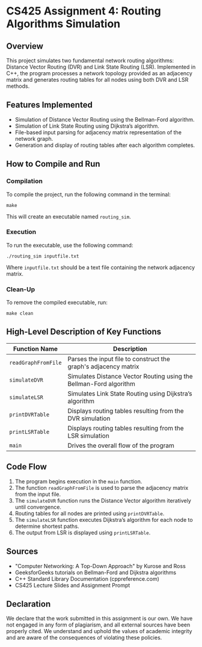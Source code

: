 # CS425 Assignment 4: Routing Algorithms Simulation

## Overview

This project simulates two fundamental network routing algorithms: Distance Vector Routing (DVR) and Link State Routing (LSR). Implemented in C++, the program processes a network topology provided as an adjacency matrix and generates routing tables for all nodes using both DVR and LSR methods.

## Features Implemented

- Simulation of Distance Vector Routing using the Bellman-Ford algorithm.
- Simulation of Link State Routing using Dijkstra’s algorithm.
- File-based input parsing for adjacency matrix representation of the network graph.
- Generation and display of routing tables after each algorithm completes.

## How to Compile and Run

### Compilation

To compile the project, run the following command in the terminal:

```
make
```

This will create an executable named `routing_sim`.

### Execution

To run the executable, use the following command:

```
./routing_sim inputfile.txt
```

Where `inputfile.txt` should be a text file containing the network adjacency matrix.

### Clean-Up

To remove the compiled executable, run:

```
make clean
```

## High-Level Description of Key Functions

| Function Name       | Description                                                        |
| ------------------- | ------------------------------------------------------------------ |
| `readGraphFromFile` | Parses the input file to construct the graph's adjacency matrix    |
| `simulateDVR`       | Simulates Distance Vector Routing using the Bellman-Ford algorithm |
| `simulateLSR`       | Simulates Link State Routing using Dijkstra’s algorithm            |
| `printDVRTable`     | Displays routing tables resulting from the DVR simulation          |
| `printLSRTable`     | Displays routing tables resulting from the LSR simulation          |
| `main`              | Drives the overall flow of the program                             |

## Code Flow

1. The program begins execution in the `main` function.
2. The function `readGraphFromFile` is used to parse the adjacency matrix from the input file.
3. The `simulateDVR` function runs the Distance Vector algorithm iteratively until convergence.
4. Routing tables for all nodes are printed using `printDVRTable`.
5. The `simulateLSR` function executes Dijkstra’s algorithm for each node to determine shortest paths.
6. The output from LSR is displayed using `printLSRTable`.

## Sources

- "Computer Networking: A Top-Down Approach" by Kurose and Ross
- GeeksforGeeks tutorials on Bellman-Ford and Dijkstra algorithms
- C++ Standard Library Documentation (cppreference.com)
- CS425 Lecture Slides and Assignment Prompt

## Declaration

We declare that the work submitted in this assignment is our own. We have not engaged in any form of plagiarism, and all external sources have been properly cited. We understand and uphold the values of academic integrity and are aware of the consequences of violating these policies.
